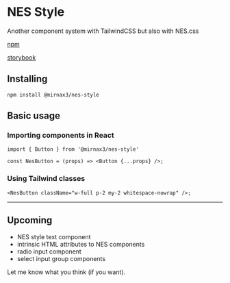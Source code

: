 # NES Style

Another component system with TailwindCSS but also with NES.css

[npm](https://www.npmjs.com/package/@mirnax3/nes-style)

[storybook](https://www.nes.style)

## Installing

```
npm install @mirnax3/nes-style
```

## Basic usage

### Importing components in React

```
import { Button } from '@mirnax3/nes-style'

const NesButton = (props) => <Button {...props} />;
```

### Using Tailwind classes

```
<NesButton className="w-full p-2 my-2 whitespace-nowrap" />;
```

---

## Upcoming

- NES style text component
- intrinsic HTML attributes to NES components
- radio input component
- select input group components

Let me know what you think (if you want).
